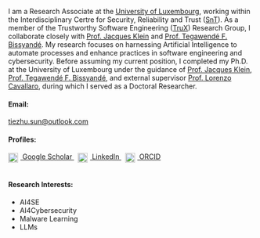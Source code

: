
I am a Research Associate at the [University of Luxembourg](https://www.uni.lu/en/), working within the Interdisciplinary Certre for Security, Reliability and Trust ([SnT](https://www.uni.lu/snt-en/)). As a member of the Trustworthy Software Engineering ([TruX](https://www.uni.lu/snt-en/research-groups/trux/)) Research Group, I collaborate closely with [Prof. Jacques Klein](https://jacquesklein2302.github.io/) and [Prof. Tegawendé F. Bissyandé](https://bissyande.github.io/). My research focuses on harnessing Artificial Intelligence to automate processes and enhance practices in software engineering and cybersecurity. Before assuming my current position, I completed my Ph.D. at the University of Luxembourg under the guidance of [Prof. Jacques Klein](https://jacquesklein2302.github.io/), [Prof. Tegawendé F. Bissyandé](https://bissyande.github.io/), and external supervisor [Prof. Lorenzo Cavallaro](https://s2lab.cs.ucl.ac.uk/people/sullivan/), during which I served as a Doctoral Researcher.

#### Email:
<a href="mailto:myemail&#64;example.com">tiezhu.sun&#64;outlook.com</a>

#### Profiles: 
<!-- <div> 
    <a href="https://scholar.google.com/citations?user=J1OhWrIAAAAJ&hl" target="_blank">
        <i class="bi bi-google"></i> Google Scholar
    </a>  
    &nbsp;
    <a href="https://www.linkedin.com/in/tiezhu-sun" target="_blank">
        <i class="bi bi-linkedin"></i> LinkedIn
    </a>
    &nbsp;
    <a href="https://orcid.org/0000-0001-7141-8488" target="_blank">
        <i class="bi bi-circle-fill" style="color: #A6CE39;"></i> ORCID
    </a>  
<div> <br> -->

<div>
    <a href="https://scholar.google.com/citations?user=J1OhWrIAAAAJ&hl" target="_blank">
        <img src="https://www.svgrepo.com/show/349396/google-scholar.svg" alt="Google Scholar" style="width: 20px; vertical-align: middle; margin-right: 5px;">
        Google Scholar
    </a>
    &nbsp;
    <a href="https://www.linkedin.com/in/tiezhu-sun" target="_blank">
        <img src="https://upload.wikimedia.org/wikipedia/commons/8/81/LinkedIn_icon.svg" alt="LinkedIn" style="width: 20px; vertical-align: middle; margin-right: 5px;">
        LinkedIn
    </a>
    &nbsp;
    <a href="https://orcid.org/0000-0001-7141-8488" target="_blank">
        <img src="https://upload.wikimedia.org/wikipedia/commons/0/06/ORCID_iD.svg" alt="ORCID" style="width: 20px; vertical-align: middle; margin-right: 5px;">
        ORCID
    </a>
<div><br>

#### Research Interests:
- AI4SE  
- AI4Cybersecurity  
- Malware Learning  
- LLMs
